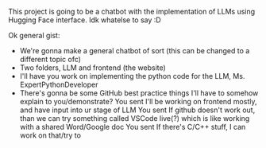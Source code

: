 This project is going to be a chatbot with the implementation of LLMs using Hugging Face interface.
Idk whatelse to say :D

Ok general gist:
- We're gonna make a general chatbot of sort (this can be changed to a different topic ofc)
- Two folders, LLM and frontend (the website)
- I'll have you work on implementing the python code for the LLM, Ms. ExpertPythonDeveloper
- There's gonna be some GitHub best practice things I'll have to somehow explain to you/demonstrate?
You sent
I'll be working on frontend mostly, and have input into ur stage of LLM
You sent
If github doesn't work out, than we can try something called VSCode live(?) which is like working with a shared Word/Google doc
You sent
If there's C/C++ stuff, I can work on that/try to

<!-- 
import { useState, useEffect } from 'react';
import { io } from 'socket.io-client';
import reactLogo from './assets/react.svg'
import viteLogo from '/vite.svg'
import './App.css'

const socket = io('http://127.0.0.1:5000');

function App() {
  const [count, setCount] = useState(0)

  const [userInput, setUserInput] = useState('');
  const [chatLog, setChatLog] = useState([]);

  useEffect(() => {
      // Listen for messages from the server
      socket.on('response', (data) => {
          setChatLog((prev) => [...prev, { who: 'bot', message: data.message }]);
          console.log(data.message);
      });

      // Handle errors
      socket.on('error', (data) => {
          setChatLog((prev) => [...prev, { who: 'bot', message: data.message }]);
          
      });

      return () => {
          socket.off('response');
          socket.off('error');
      };
  }, []);

  const handleSend = () => {
      if (!userInput.trim()) return;

      // Add the user's message to the chat log
      setChatLog([...chatLog, { who: 'user', message: userInput }]);

      // Send the user's message to the server
      socket.emit('message', { input: userInput });

      // Clear the input field
      setUserInput('');
  };
  return (
    <div style={{ padding: '20px', fontFamily: 'Arial, sans-serif' }}>
        <div style={{ maxHeight: '300px', overflowY: 'auto', marginBottom: '20px', border: '1px solid #ccc', padding: '10px' }}>
            {chatLog.map((entry, index) => (
                <div key={index} style={{ margin: '5px 0' }}>
                    <strong>{entry.who === 'user' ? 'You' : 'AI'}:</strong> {entry.message}
                </div>
            ))}
        </div>
        <input
            type="text"
            value={userInput}
            onChange={(e) => setUserInput(e.target.value)}
            placeholder="Type your message..."
            style={{ width: '80%', marginRight: '10px', padding: '10px' }}
        />
        <button onClick={handleSend} style={{ padding: '10px 20px' }}>
            Send
        </button>
    </div>
);
}

export default App

Just a few setup things, if implement backend, only call to update array when refresh page or when user first
loads website.  
-->